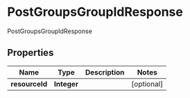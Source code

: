 

# PostGroupsGroupIdResponse

PostGroupsGroupIdResponse

## Properties

| Name | Type | Description | Notes |
|------------ | ------------- | ------------- | -------------|
|**resourceId** | **Integer** |  |  [optional] |




